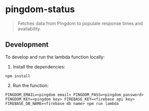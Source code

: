 # pingdom-status

> Fetches data from Pingdom to populate response times and availability.

## Development

To develop and run the lambda function locally: 

1) Install the dependencies:
```
npm install
```
2) Run the function:
```
PINGDOM_EMAIL=<pingdom email> PINGDOM_PASS=<pingdom password> PINGDOM_KEY=<pingdom key> FIREBASE_KEY=<firebase api key> FIREBASE_DB_NAME=<firebase db name> npm run lambda
```
